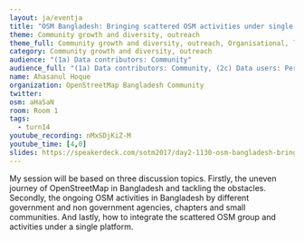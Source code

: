 ```yaml
---
layout: ja/eventja
title: "OSM Bangladesh: Bringing scattered OSM activities under single platform"
theme: Community growth and diversity, outreach
theme_full: Community growth and diversity, outreach, Organisational, legal
category: Community growth and diversity, outreach
audience: "(1a) Data contributors: Community"
audience_full: "(1a) Data contributors: Community, (2c) Data users: Personal, (3b) Core OSM: OSMF working groups (community, licence, data...), (3c) Core OSM: OSMF board (strategy and vision)"
name: Ahasanul Hoque
organization: OpenStreetMap Bangladesh Community
twitter:
osm: aHaSaN
room: Room 1
tags:
  - turn14
youtube_recording: nMxSDjKiZ-M
youtube_time: [4,0]
slides: https://speakerdeck.com/sotm2017/day2-1130-osm-bangladesh-bringing-scattered-osm-activities-under-single-platform
---
```

My session will be based on three discussion topics. Firstly, the uneven journey of OpenStreetMap in Bangladesh and tackling the obstacles. Secondly, the ongoing OSM activities in Bangladesh by different government and non government agencies, chapters and small communities. And lastly, how to integrate the scattered OSM group and activities under a single platform.

